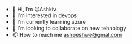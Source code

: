 - 👋 Hi, I’m @Ashkiv
- 👀 I’m interested in devops
- 🌱 I’m currently learning azure
- 💞️ I’m looking to collaborate on new tehnology
- 📫 How to reach me ashpeshwe@gmal.com

<!---
Ashkiv/Ashkiv is a ✨ special ✨ repository because its `README.md` (this file) appears on your GitHub profile.
You can click the Preview link to take a look at your changes.
--->
